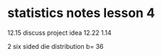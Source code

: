 # statistics notes lesson 4

12.15 discuss project idea
12.22 
1.14

2 six sided die distribution b= 36

